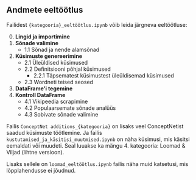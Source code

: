 ## Andmete eeltöötlus

Failidest `{kategooria}_eeltöötlus.ipynb` võib leida järgneva eeltöötluse:

0. **Lingid ja importimine**  
1. **Sõnade valimine**  
   - 1.1 Sõnad ja nende alamsõnad  
2. **Küsimuste genereerimine**  
   - 2.1 Üleüldised küsimused  
   - 2.2 Definitsiooni põhjal küsimused  
     - 2.2.1 Täpsematest küsimustest üleüldisemad küsimused  
   - 2.3 Wordneti teised seosed  
3. **DataFrame'i tegemine**  
4. **Kontroll DataFrame**  
   - 4.1 Vikipeedia scrapimine  
   - 4.2 Populaarsemate sõnade analüüs  
   - 4.3 Sobivate sõnade valimine  

Failis `ConceptNet additions_{kategooria}` on lisaks veel ConceptNetist saadud küsimuste töötlemine.
Ja failis `kustutamised_ja_käsitisi_muutmised.ipynb` on näha küsimusi, mis käsitsi eemaldati või muudeti. Seal luuakse ka mängu 4. kategooria: Loomad & Viljad (lihtne versioon).

Lisaks sellele on `loomad_eeltöötlus.ipynb` failis näha muid katsetusi, mis lõpplahendusse ei jõudnud.
 

